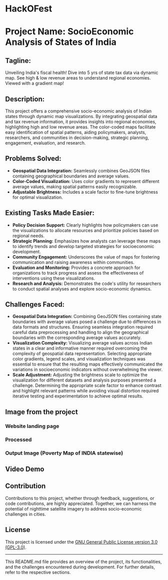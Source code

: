 # HackOFest

# Project Name: SocioEconomic Analysis of States of India

## Tagline:
Unveiling India's fiscal health! Dive into 5 yrs of state tax data via dynamic map. See high & low revenue areas to understand regional economies. Viewed with a gradient map!

## Description:
This project offers a comprehensive socio-economic analysis of Indian states through dynamic map visualizations. By integrating geospatial data and tax revenue information, it provides insights into regional economies, highlighting high and low revenue areas. The color-coded maps facilitate easy identification of spatial patterns, aiding policymakers, analysts, researchers, and communities in decision-making, strategic planning, engagement, evaluation, and research.

## Problems Solved:

- **Geospatial Data Integration:** Seamlessly combines GeoJSON files containing geographical boundaries and average values.
- **Color-Coded Visualization:** Uses color gradients to represent different average values, making spatial patterns easily recognizable.
- **Adjustable Brightness:** Includes a scale factor to fine-tune brightness for optimal visualization.

## Existing Tasks Made Easier:

- **Policy Decision Support:** Clearly highlights how policymakers can use the visualizations to allocate resources and prioritize policies based on regional needs.
- **Strategic Planning:** Emphasizes how analysts can leverage these maps to identify trends and develop targeted strategies for socioeconomic development.
- **Community Engagement:** Underscores the value of maps for fostering communication and raising awareness within communities.
- **Evaluation and Monitoring:** Provides a concrete approach for organizations to track progress and assess the effectiveness of interventions using these visualizations.
- **Research and Analysis:** Demonstrates the code's utility for researchers to conduct spatial analyses and explore socio-economic dynamics.

## Challenges Faced:

- **Geospatial Data Integration:** Combining GeoJSON files containing state boundaries with average values posed a challenge due to differences in data formats and structures. Ensuring seamless integration required careful data preprocessing and handling to align the geographical boundaries with the corresponding average values accurately.
- **Visualization Complexity:** Visualizing average values across Indian states in a clear and informative manner required overcoming the complexity of geospatial data representation. Selecting appropriate color gradients, legend scales, and visualization techniques was essential to ensure that the resulting maps effectively communicated the variations in socioeconomic indicators without overwhelming the viewer.
- **Scale Adjustment:** Adjusting the brightness scale to optimize the visualization for different datasets and analysis purposes presented a challenge. Determining the appropriate scale factor to enhance contrast and highlight relevant patterns while avoiding visual distortion required iterative testing and experimentation to achieve optimal results.

## Image from the project

### Website landing page

### Processed

### Output Image (Poverty Map of INDIA statewise)

## Video Demo



## Contribution

Contributions to this project, whether through feedback, suggestions, or code contributions, are highly appreciated. Together, we can harness the potential of nighttime satellite imagery to address socio-economic challenges in cities.

## License

This project is licensed under the [GNU General Public License version 3.0 (GPL-3.0)](LICENSE).

---
This README.md file provides an overview of the project, its functionalities, and the challenges encountered during development. For further details, refer to the respective sections.
